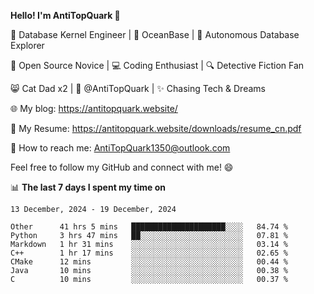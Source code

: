 
**Hello! I'm AntiTopQuark 👋**

🔧 Database Kernel Engineer | 🌊 OceanBase | 🤖 Autonomous Database Explorer

🌱 Open Source Novice | 💻 Coding Enthusiast | 🔍 Detective Fiction Fan

😸 Cat Dad x2 | 🎉 @AntiTopQuark | ✨ Chasing Tech & Dreams

🌐 My blog: https://antitopquark.website/

📄 My Resume: https://antitopquark.website/downloads/resume_cn.pdf

📧 How to reach me: AntiTopQuark1350@outlook.com

Feel free to follow my GitHub and connect with me! 😄

📊 **The last 7 days I spent my time on** 

<!--START_SECTION:waka-->
```text
13 December, 2024 - 19 December, 2024

Other      41 hrs 5 mins   █████████████████████░░░░   84.74 % 
Python     3 hrs 47 mins   ██░░░░░░░░░░░░░░░░░░░░░░░   07.81 % 
Markdown   1 hr 31 mins    ░░░░░░░░░░░░░░░░░░░░░░░░░   03.14 % 
C++        1 hr 17 mins    ░░░░░░░░░░░░░░░░░░░░░░░░░   02.65 % 
CMake      12 mins         ░░░░░░░░░░░░░░░░░░░░░░░░░   00.44 % 
Java       10 mins         ░░░░░░░░░░░░░░░░░░░░░░░░░   00.38 % 
C          10 mins         ░░░░░░░░░░░░░░░░░░░░░░░░░   00.37 %
```
<!--END_SECTION:waka-->


